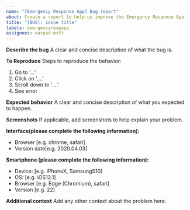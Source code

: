 ```yaml
---
name: "[Emergency Response App] Bug report"
about: Create a report to help us improve the Emergency Response App
title: "[BUG]: issue title"
labels: emergencyrespapp
assignees: narpad-msft
---
```


**Describe the bug**
A clear and concise description of what the bug is.

**To Reproduce**
Steps to reproduce the behavior:
1. Go to '...'
2. Click on '....'
3. Scroll down to '....'
4. See error

**Expected behavior**
A clear and concise description of what you expected to happen.

**Screenshots**
If applicable, add screenshots to help explain your problem.

**Interface(please complete the following information):**
 - Browser [e.g. chrome, safari]
 - Version date[e.g. 2020.04.03]

**Smartphone (please complete the following information):**
 - Device: [e.g. iPhoneX, SamsungS10]
 - OS: [e.g. iOS12.1]
 - Browser [e.g. Edge (Chromium), safari]
 - Version [e.g. 22]

**Additional context**
Add any other context about the problem here.
